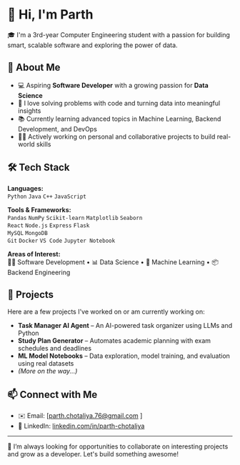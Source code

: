 # 👋 Hi, I'm Parth

🎓 I'm a 3rd-year Computer Engineering student with a passion for building smart, scalable software and exploring the power of data.

## 🚀 About Me
- 💻 Aspiring **Software Developer** with a growing passion for **Data Science**
- 🧠 I love solving problems with code and turning data into meaningful insights
- 📚 Currently learning advanced topics in Machine Learning, Backend Development, and DevOps
- 👨‍💻 Actively working on personal and collaborative projects to build real-world skills

## 🛠️ Tech Stack

**Languages:**  
`Python` `Java` `C++` `JavaScript`

**Tools & Frameworks:**  
`Pandas` `NumPy` `Scikit-learn` `Matplotlib` `Seaborn`  
`React` `Node.js` `Express` `Flask`  
`MySQL` `MongoDB`  
`Git` `Docker` `VS Code` `Jupyter Notebook`

**Areas of Interest:**  
🧑‍💻 Software Development • 📊 Data Science • 🧠 Machine Learning • 📦 Backend Engineering

## 📂 Projects
Here are a few projects I've worked on or am currently working on:

- **Task Manager AI Agent** – An AI-powered task organizer using LLMs and Python  
- **Study Plan Generator** – Automates academic planning with exam schedules and deadlines  
- **ML Model Notebooks** – Data exploration, model training, and evaluation using real datasets  
- *(More on the way...)*


## 📫 Connect with Me

- ✉️ Email: [parth.chotaliya.76@gmail.com ]  
- 💼 LinkedIn: [linkedin.com/in/parth-chotaliya](https://linkedin.com/in/parth-chotaliya-b89546353)  

---

🔭 I’m always looking for opportunities to collaborate on interesting projects and grow as a developer. Let's build something awesome!

